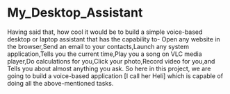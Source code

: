 # My_Desktop_Assistant
Having said that, how cool it would be to build a simple voice-based desktop or laptop assistant that has the capability to- Open any website in the browser,Send an email to your contacts,Launch any system application,Tells you the current time,Play you a song on VLC media player,Do calculations for you,Click your photo,Record video for you,and Tells you about almost anything you ask. So here in this project, we are going to build a voice-based application [I call her Heli] which is capable of doing all the above-mentioned tasks.
